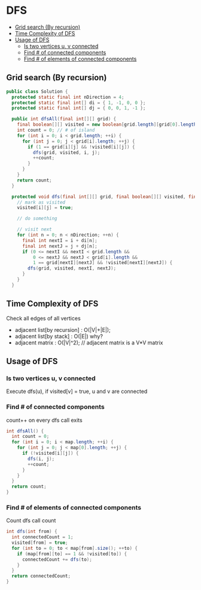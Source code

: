 # DFS

- [Grid search (By recursion)](#grid-search-by-recursion)
- [Time Complexity of DFS](#time-complexity-of-dfs)
- [Usage of DFS](#usage-of-dfs)
  - [Is two vertices u, v connected](#is-two-vertices-u-v-connected)
  - [Find # of connected components](#find--of-connected-components)
  - [Find # of elements of connected components](#find--of-elements-of-connected-components)

## Grid search (By recursion)

```java
public class Solution {
  protected static final int nDirection = 4;
  protected static final int[] di = { 1, -1, 0, 0 };
  protected static final int[] dj = { 0, 0, 1, -1 };

  public int dfsAll(final int[][] grid) {
    final boolean[][] visited = new boolean[grid.length][grid[0].length];
    int count = 0; // # of island
    for (int i = 0; i < grid.length; ++i) {
      for (int j = 0; j < grid[i].length; ++j) {
        if (1 == grid[i][j] && !visited[i][j]) {
          dfs(grid, visited, i, j);
          ++count;
        }
      }
    }
    return count;
  }

  protected void dfs(final int[][] grid, final boolean[][] visited, final int i, final int j) {
    // mark as visited
    visited[i][j] = true;

    // do something

    // visit next
    for (int n = 0; n < nDirection; ++n) {
      final int nextI = i + di[n];
      final int nextJ = j + dj[n];
      if (0 <= nextI && nextI < grid.length &&
          0 <= nextJ && nextJ < grid[i].length &&
          1 == grid[nextI][nextJ] && !visited[nextI][nextJ]) {
        dfs(grid, visited, nextI, nextJ);
      }
    }
  }
```

## Time Complexity of DFS

Check all edges of all vertices

- adjacent list[by recursion] : O(|V|+|E|);
- adjacent list[by stack] : O(|E|) why?
- adjacent matrix : O(|V|^2);  // adjacent matrix is a V*V matrix

## Usage of DFS

### Is two vertices u, v connected

Execute dfs(u), if visited[v] = true, u and v are connected

### Find # of connected components

count++ on every dfs call exits

```java
int dfsAll() {
  int count = 0;
  for (int i = 0; i < map.length; ++i) {
    for (int j = 0; j < map[0].length; ++j) {
      if (!visited[i][j]) {
        dfs(i, j);
        ++count;
      }
    }
  }
  return count;
}
```

### Find # of elements of connected components

Count dfs call count

```java
int dfs(int from) {
  int connectedCount = 1;
  visited[from] = true;
  for (int to = 0; to < map[from].size(); ++to) {
    if (map[from][to] == 1 && !visited[to]) {
      connectedCount += dfs(to);
    }
  }
  return connectedCount;
}
```
